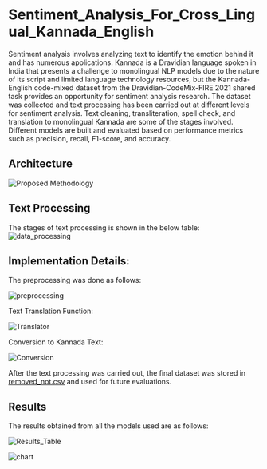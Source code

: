 # Sentiment_Analysis_For_Cross_Lingual_Kannada_English

Sentiment analysis involves analyzing text to identify the emotion behind it and has numerous applications. Kannada is a Dravidian language spoken in India that presents a challenge to monolingual NLP models due to the nature of its script and limited language technology resources, but the Kannada-English code-mixed dataset from the Dravidian-CodeMix-FIRE 2021 shared task provides an opportunity for sentiment analysis research. The dataset was collected and text processing has been carried out at different levels for sentiment analysis. Text cleaning, transliteration, spell check, and translation to monolingual Kannada are some of the stages involved. Different models are built and evaluated based on performance metrics such as precision, recall, F1-score, and accuracy.

## Architecture
![Proposed Methodology](https://user-images.githubusercontent.com/95362556/236432711-b5b56c91-e053-4abf-aeed-2c2d478f7446.png)

## Text Processing
The stages of text processing is shown in the below table:
![data_processing](https://user-images.githubusercontent.com/95362556/236433408-cf784f93-2787-4ac2-b5a2-98d02d3fff4a.JPG)

## Implementation Details:
The preprocessing was done as follows:

![preprocessing](https://user-images.githubusercontent.com/95362556/236435508-3a7b7f12-245e-46e5-ac16-ba9ce942fe67.jpg)

Text Translation Function:

![Translator](https://user-images.githubusercontent.com/95362556/236435815-59c9c67f-3bad-460d-89ab-a314436beed8.jpg)

Conversion to Kannada Text:

![Conversion](https://user-images.githubusercontent.com/95362556/236436008-18ed3ebc-403b-460e-adf3-112f9c53745d.jpg)

After the text processing was carried out, the final dataset was stored in [removed_not.csv](https://github.com/Kapilesh0904/Sentiment_Analysis_For_Cross_Lingual_Kannada_English_Lnguage_Pair/blob/main/removed_not.csv) and used for future evaluations.

## Results
The results obtained from all the models used are as follows:

![Results_Table](https://user-images.githubusercontent.com/95362556/236437406-61363328-f774-4f3e-9e6d-e3dc8c1ba39e.jpg)

![chart](https://user-images.githubusercontent.com/95362556/236436839-5a1e8209-f42f-4507-82d7-d4ed80214a5e.png)

